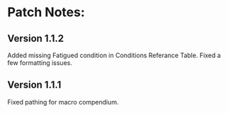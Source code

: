 # Patch Notes:

## Version 1.1.2
Added missing Fatigued condition in Conditions Referance Table.
Fixed a few formatting issues.

## Version 1.1.1
Fixed pathing for macro compendium.
